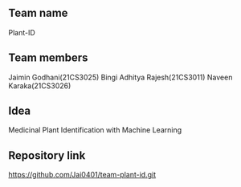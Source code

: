 ## Team name
Plant-ID

## Team members
Jaimin Godhani(21CS3025)
Bingi Adhitya Rajesh(21CS3011)
Naveen Karaka(21CS3026)

## Idea
Medicinal Plant Identification with Machine Learning

## Repository link
https://github.com/Jai0401/team-plant-id.git
